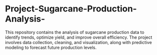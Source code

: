 # Project-Sugarcane-Production-Analysis-
This repository contains the analysis of sugarcane production data to identify trends, optimize yield, and improve overall efficiency. The project involves data collection, cleaning, and visualization, along with predictive modeling to forecast future production levels.

